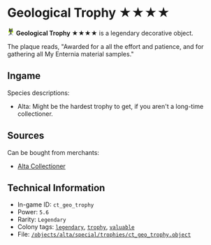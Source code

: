 # Geological Trophy ★★★★

<img src="https://raw.githubusercontent.com/Ceterai/Enternia/main/objects/alta/special/trophies/ct_geo_trophy.png" alt="Geological Trophy ★★★★ icon" loading="lazy" height=16px width="auto" /> **Geological Trophy ★★★★** is a legendary decorative object.

The plaque reads, "Awarded for a all the effort and patience, and for gathering all My Enternia material samples."

## Ingame

Species descriptions:

- Alta: Might be the hardest trophy to get, if you aren't a long-time collectioner.

## Sources

Can be bought from merchants:

- [Alta Collectioner](https://ceterai.github.io/MyEnternia/Wiki/AltaCollectioner)

## Technical Information

- In-game ID: `ct_geo_trophy`
- Power: `5.6`
- Rarity: `Legendary`
- Colony tags: [`legendary`](https://ceterai.github.io/MyEnternia/Wiki/Tags/Legendary), [`trophy`](https://ceterai.github.io/MyEnternia/Wiki/Tags/Trophy), [`valuable`](https://ceterai.github.io/MyEnternia/Wiki/Tags/Valuable)
- File: [`/objects/alta/special/trophies/ct_geo_trophy.object`](https://github.com/Ceterai/Enternia/blob/main/objects/alta/special/trophies/ct_geo_trophy.object)

